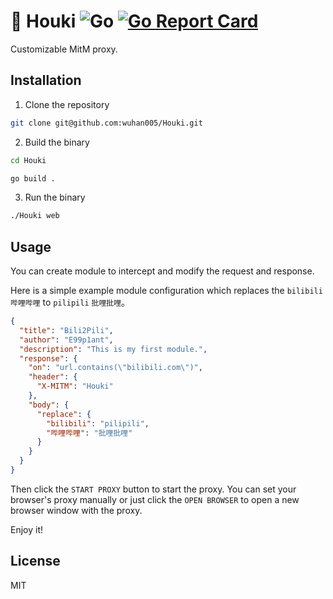 # 🧹 Houki ![Go](https://github.com/wuhan005/Houki/workflows/Go/badge.svg) [![Go Report Card](https://goreportcard.com/badge/github.com/wuhan005/Houki)](https://goreportcard.com/report/github.com/wuhan005/Houki)

Customizable MitM proxy.

## Installation

1. Clone the repository

```bash
git clone git@github.com:wuhan005/Houki.git
 ```

2. Build the binary

```bash
cd Houki

go build .
```

3. Run the binary

```bash
./Houki web
```

## Usage

You can create module to intercept and modify the request and response.

Here is a simple example module configuration which replaces the `bilibili` `哔哩哔哩` to `pilipili` `批哩批哩`。

```json
{
  "title": "Bili2Pili",
  "author": "E99p1ant",
  "description": "This is my first module.",
  "response": {
    "on": "url.contains(\"bilibili.com\")",
    "header": {
      "X-MITM": "Houki"
    },
    "body": {
      "replace": {
        "bilibili": "pilipili",
        "哔哩哔哩": "批哩批哩"
      }
    }
  }
}
```

Then click the `START PROXY` button to start the proxy. You can set your browser's proxy manually or just click
the `OPEN BROWSER` to open a new browser window with the proxy.

Enjoy it!

## License

MIT
